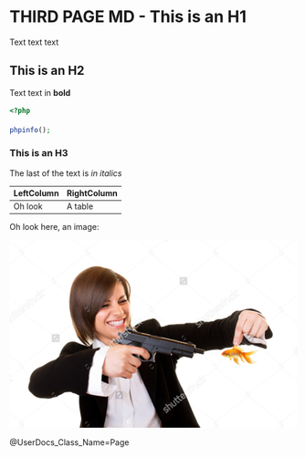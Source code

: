 [ClassName]: / (Page)
[Title]: / (This is the Third Demo Page)

# THIRD PAGE MD - This is an H1

Text text text

## This is an H2

Text text in **bold**

```php
<?php

phpinfo();
```

### This is an H3

The last of the text is *in italics*

| LeftColumn | RightColumn |
| ---------- | ----------- |
| Oh look    | A table     |

Oh look here, an image:

![This is alt text](/docs/userguides/img/stock_image_fish.jpeg)

@UserDocs_Class_Name=Page
